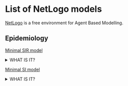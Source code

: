 # List of NetLogo models

[NetLogo](https://ccl.northwestern.edu/netlogo/) is a free environment for
Agent Based Modelling.

## Epidemiology

[Minimal SIR model](./Minimal%20SIR.nlogo)
<details>
[Run on the web.](https://netlogo-web.org/web?url=https%3A%2F%2Fraw.githubusercontent.com/stochanswers/netlogo/refs/heads/main/Minimal%20SIR.nlogo)
<summary>WHAT IS IT?</summary>

![Minimal SIR model](./epidemic.png)

The Minimal SIR model is a compartmental model of an epidemic that averages to the standard SIR model (Kermack-McKendrick, 1927).
Each individual within a population is in one of three states known, in epidemic modelling, as compartments: 

* S - Susceptible to infection.
* I - Infected and infectious.
* R - Recovered and immune to re-infection.
</details>

[Minimal SI model](./Minimal%20SI.nlogo)
<details>
[Run on the web.](https://netlogo-web.org/web?url=https%3A%2F%2Fraw.githubusercontent.com/stochanswers/netlogo/refs/heads/main/Minimal%20SI.nlogo)
<summary>WHAT IS IT?</summary>

![Minimal SI model](./epidemic2.png)

The Minimal SI model is a compartmental model of an epidemic that averages to the SI model.
Each individual within a population is in one of three states known, in epidemic modelling, as compartments: 

* S - Susceptible to infection.
* I - Infected and infectious.
</details>
